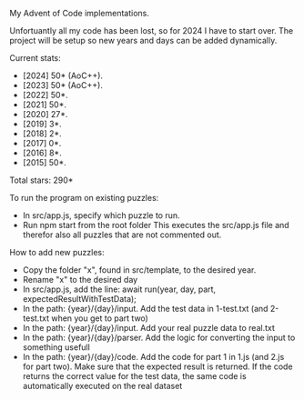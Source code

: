 My Advent of Code implementations.

Unfortuantly all my code has been lost, so for 2024 I have to start over. 
The project will be setup so new years and days can be added dynamically. 

Current stats:
- [2024] 50* (AoC++).
- [2023] 50* (AoC++).
- [2022] 50*.
- [2021] 50*.
- [2020] 27*.
- [2019]  3*.
- [2018]  2*.
- [2017]  0*.
- [2016]  8*.
- [2015] 50*.

Total stars: 290*

To run the program on existing puzzles:
- In src/app.js, specify which puzzle to run.
- Run npm start from the root folder
This executes the src/app.js file and therefor also all puzzles that are not commented out.

How to add new puzzles:
- Copy the folder "x", found in src/template, to the desired year.
- Rename "x" to the desired day
- In src/app.js, add the line: await run(year, day, part, expectedResultWithTestData);
- In the path: {year}/{day}/input. Add the test data in 1-test.txt (and 2-test.txt when you get to part two)
- In the path: {year}/{day}/input. Add your real puzzle data to real.txt
- In the path: {year}/{day}/parser. Add the logic for converting the input to something usefull
- In the path: {year}/{day}/code. Add the code for part 1 in 1.js (and 2.js for part two). Make sure that the expected result is returned.
If the code returns the correct value for the test data, the same code is automatically executed on the real dataset 
